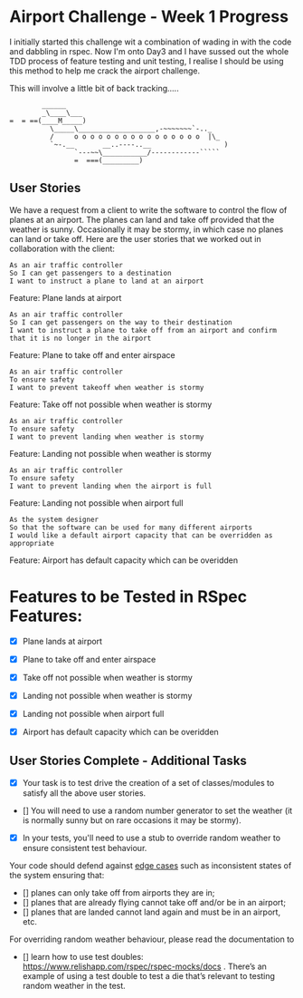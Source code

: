 Airport Challenge - Week 1 Progress
====================================
I initially started this challenge wit a combination of wading in with the code and dabbling in rspec. Now I'm onto Day3 and I have sussed out the whole TDD process of feature testing and unit testing, I realise I should be using this method to help me crack the airport challenge.

This will involve a little bit of back tracking.....


```
        ______
        _\____\___
=  = ==(____M_____)
          \_____\___________________,-~~~~~~~`-.._
          /     o o o o o o o o o o o o o o o o  |\_
          `~-.__       __..----..__                  )
                `---~~\___________/------------`````
                =  ===(_________)

```

User Stories
------------

We have a request from a client to write the software to control the flow of planes at an airport. The planes can land and take off provided that the weather is sunny. Occasionally it may be stormy, in which case no planes can land or take off.  Here are the user stories that we worked out in collaboration with the client:

```
As an air traffic controller 
So I can get passengers to a destination 
I want to instruct a plane to land at an airport 
```

Feature: Plane lands at airport

```
As an air traffic controller 
So I can get passengers on the way to their destination 
I want to instruct a plane to take off from an airport and confirm that it is no longer in the airport
```

Feature: Plane to take off and enter airspace

```
As an air traffic controller 
To ensure safety 
I want to prevent takeoff when weather is stormy 
```

Feature: Take off not possible when weather is stormy

```
As an air traffic controller 
To ensure safety 
I want to prevent landing when weather is stormy 
```

Feature: Landing not possible when weather is stormy

```
As an air traffic controller 
To ensure safety 
I want to prevent landing when the airport is full 
```

Feature: Landing not possible when airport full

```
As the system designer
So that the software can be used for many different airports
I would like a default airport capacity that can be overridden as appropriate
```
Feature: Airport has default capacity which can be overidden

Features to be Tested in RSpec Features:
========================================
- [x] Plane lands at airport  
- [x] Plane to take off and enter airspace  
- [x] Take off not possible when weather is stormy  
- [x] Landing not possible when weather is stormy  
- [x] Landing not possible when airport full  
- [x] Airport has default capacity which can be overidden  


## User Stories Complete - Additional Tasks

- [x] Your task is to test drive the creation of a set of classes/modules to satisfy all the above user stories.  
- [] You will need to use a random number generator to set the weather (it is normally sunny but on rare occasions it may be stormy).  
- [x] In your tests, you'll need to use a stub to override random weather to ensure consistent test behaviour.  

Your code should defend against [edge cases](http://programmers.stackexchange.com/questions/125587/what-are-the-difference-between-an-edge-case-a-corner-case-a-base-case-and-a-b) such as inconsistent states of the system ensuring that: 
- [] planes can only take off from airports they are in;  
- [] planes that are already flying cannot take off and/or be in an airport;  
- [] planes that are landed cannot land again and must be in an airport, etc.  

For overriding random weather behaviour, please read the documentation to  
- [] learn how to use test doubles: https://www.relishapp.com/rspec/rspec-mocks/docs . There’s an example of using a test double to test a die that’s relevant to testing random weather in the test.  

